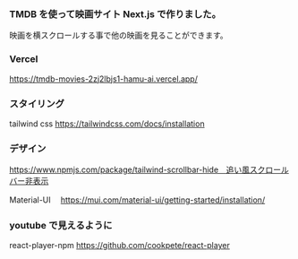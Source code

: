 ### TMDB を使って映画サイト Next.js で作りました。

映画を横スクロールする事で他の映画を見ることができます。

### Vercel

https://tmdb-movies-2zj2lbjs1-hamu-ai.vercel.app/

### スタイリング

tailwind css https://tailwindcss.com/docs/installation

### デザイン

https://www.npmjs.com/package/tailwind-scrollbar-hide　追い風スクロールバー非表示

Material-UI 　https://mui.com/material-ui/getting-started/installation/

### youtube で見えるように

react-player-npm https://github.com/cookpete/react-player

